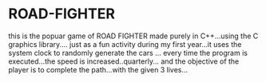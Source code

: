 # ROAD-FIGHTER
this is the popuar game of ROAD FIGHTER made purely in C++...using the C graphics library....
just as a fun activity during my first year...it uses the system clock to randomly generate the cars ...
every time the program is executed...the speed is increased..quarterly...
and the objective of the player is to complete the path...with the given 3 lives... 
